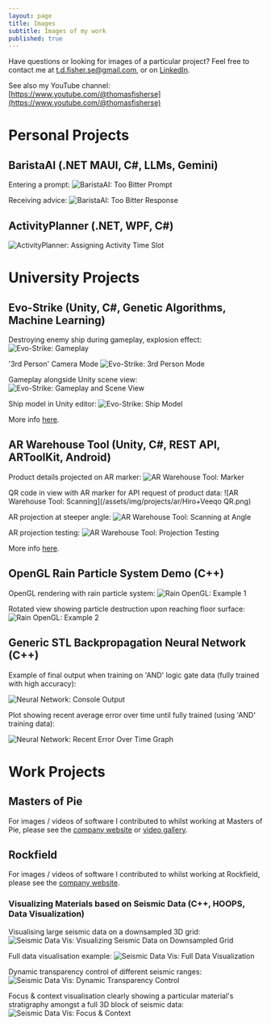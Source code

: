 ```yaml
---
layout: page
title: Images
subtitle: Images of my work
published: true
---
```


Have questions or looking for images of a particular project? Feel free to contact me at [t.d.fisher.se@gmail.com](t.d.fisher.se@gmail.com), or on [LinkedIn](https://www.linkedin.com/in/thomasfisherse/).

See also my YouTube channel: [https://www.youtube.com/@thomasfisherse](https://www.youtube.com/@thomasfisherse)

# Personal Projects
## BaristaAI (.NET MAUI, C#, LLMs, Gemini)
Entering a prompt:
![BaristaAI: Too Bitter Prompt](/assets/img/projects/baristaai/BaristaAI-TooBitterPrompt.jpeg)

Receiving advice:
![BaristaAI: Too Bitter Response](/assets/img/projects/baristaai/BaristaAI-TooBitterResponse.jpeg)

## ActivityPlanner (.NET, WPF, C#)
![ActivityPlanner: Assigning Activity Time Slot](/assets/img/projects/activityplanner/AssignActivityTimeSlot.png)

# University Projects
## Evo-Strike (Unity, C#, Genetic Algorithms, Machine Learning)
Destroying enemy ship during gameplay, explosion effect:
![Evo-Strike: Gameplay](/assets/img/projects/evogame/Gameplay.png)

'3rd Person' Camera Mode
![Evo-Strike: 3rd Person Mode](/assets/img/projects/evogame/3rdPerson.jpg)

Gameplay alongside Unity scene view:
![Evo-Strike: Gameplay and Scene View](/assets/img/projects/evogame/enemySpawnChosen.png)

Ship model in Unity editor:
![Evo-Strike: Ship Model](/assets/img/projects/evogame/playerShip.jpg)

More info [here](../2021-01-20-EvoGame).

## AR Warehouse Tool (Unity, C#, REST API, ARToolKit, Android)
Product details projected on AR marker:
![AR Warehouse Tool: Marker](/assets/img/projects/ar/veeqo_ar_example.png)

QR code in view with AR marker for API request of product data:
![AR Warehouse Tool: Scanning](/assets/img/projects/ar/Hiro+Veeqo QR.png)

AR projection at steeper angle:
![AR Warehouse Tool: Scanning at Angle](/assets/img/projects/ar/arProjectionDemo.jpg)

AR projection testing:
![AR Warehouse Tool: Projection Testing](/assets/img/projects/ar/ar_cube.png)

More info [here](../2021-01-20-AR-Warehousing-Tool).

## OpenGL Rain Particle System Demo (C++)
OpenGL rendering with rain particle system:
![Rain OpenGL: Example 1](/assets/img/projects/rain/opengl_rain.png)

Rotated view showing particle destruction upon reaching floor surface:
![Rain OpenGL: Example 2](/assets/img/projects/rain/opengl_rain2.png)

## Generic STL Backpropagation Neural Network (C++)

Example of final output when training on 'AND' logic gate data (fully trained with high accuracy):

![Neural Network: Console Output](/assets/img/projects/nn/LogicNNRunning.PNG)

Plot showing recent average error over time until fully trained (using 'AND' training data):

![Neural Network: Recent Error Over Time Graph](/assets/img/projects/nn/logic_recent_error.png)

# Work Projects
## Masters of Pie
For images / videos of software I contributed to whilst working at Masters of Pie, please see the [company website](https://www.mastersofpie.com/) or [video gallery](https://vimeo.com/mastersofpie).

## Rockfield
For images / videos of software I contributed to whilst working at Rockfield, please see the [company website](https://www.rockfieldglobal.com/).

### Visualizing Materials based on Seismic Data (C++, HOOPS, Data Visualization)
Visualising large seismic data on a downsampled 3D grid:
![Seismic Data Vis: Visualizing Seismic Data on Downsampled Grid](/assets/img/projects/seismic/vis1.png)

Full data visualisation example:
![Seismic Data Vis: Full Data Visualization](/assets/img/projects/seismic/3d_actual_values_2.png)

Dynamic transparency control of different seismic ranges:
![Seismic Data Vis: Dynamic Transparency Control](/assets/img/projects/seismic/3d_layers_2.png)

Focus & context visualisation clearly showing a particular material's stratigraphy amongst a full 3D block of seismic data:
![Seismic Data Vis: Focus & Context](/assets/img/projects/seismic/3d_editing_salt.png)